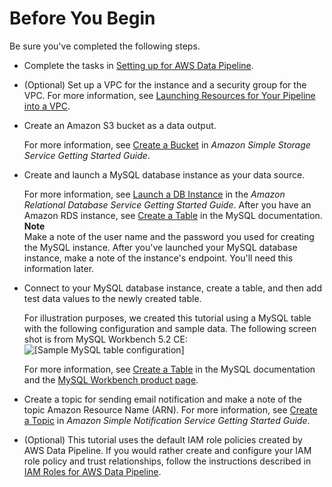 # Before You Begin<a name="dp-copydata-mysql-prereq"></a>

Be sure you've completed the following steps\. 

+ Complete the tasks in [Setting up for AWS Data Pipeline](dp-get-setup.md)\.

+ \(Optional\) Set up a VPC for the instance and a security group for the VPC\. For more information, see [Launching Resources for Your Pipeline into a VPC](dp-resources-vpc.md)\.

+ Create an Amazon S3 bucket as a data output\.

  For more information, see [Create a Bucket](http://docs.aws.amazon.com/AmazonS3/latest/gsg/CreatingABucket.html) in *Amazon Simple Storage Service Getting Started Guide*\.

+ Create and launch a MySQL database instance as your data source\. 

  For more information, see [Launch a DB Instance](http://docs.aws.amazon.com/AmazonRDS/latest/GettingStartedGuide/LaunchDBInstance.html) in the *Amazon Relational Database Service Getting Started Guide*\. After you have an Amazon RDS instance, see [Create a Table](http://dev.mysql.com/doc/refman/5.5/en//creating-tables.html) in the MySQL documentation\.
**Note**  
Make a note of the user name and the password you used for creating the MySQL instance\. After you've launched your MySQL database instance, make a note of the instance's endpoint\. You'll need this information later\.

+ Connect to your MySQL database instance, create a table, and then add test data values to the newly created table\.

  For illustration purposes, we created this tutorial using a MySQL table with the following configuration and sample data\. The following screen shot is from MySQL Workbench 5\.2 CE:   
![\[Sample MySQL table configuration\]](http://docs.aws.amazon.com/datapipeline/latest/DeveloperGuide/images/dp-tutorial-rdstos3-sampletable.png)

  For more information, see [Create a Table](http://dev.mysql.com/doc/refman/5.5/en//creating-tables.html) in the MySQL documentation and the [MySQL Workbench product page](http://www.mysql.com/products/workbench/)\.

+ Create a topic for sending email notification and make a note of the topic Amazon Resource Name \(ARN\)\. For more information, see [Create a Topic](http://docs.aws.amazon.com/sns/latest/gsg/CreateTopic.html) in *Amazon Simple Notification Service Getting Started Guide*\.

+ \(Optional\) This tutorial uses the default IAM role policies created by AWS Data Pipeline\. If you would rather create and configure your IAM role policy and trust relationships, follow the instructions described in [IAM Roles for AWS Data Pipeline](dp-iam-roles.md)\. 